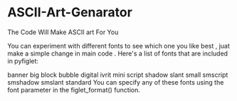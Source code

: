 # ASCII-Art-Genarator
The Code Will Make ASCII art For You

You can experiment with different fonts to see which one you like best , juat make a simple change in main code . Here's a list of fonts that are included in pyfiglet:

banner
big
block
bubble
digital
ivrit
mini
script
shadow
slant
small
smscript
smshadow
smslant
standard
You can specify any of these fonts using the font parameter in the figlet_format() function.
